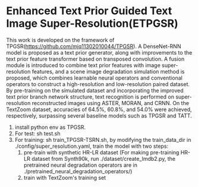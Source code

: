 # Enhanced Text Prior Guided Text Image Super-Resolution(ETPGSR) 
   This work is developed on the framework of TPGSR(https://github.com/mjq11302010044/TPGSR).
   A DenseNet-RNN model is proposed as a text prior generator, along with improvements to the text prior feature transformer based on transposed convolution. A fusion module is introduced to combine text prior features with image super-resolution features, and a scene image degradation simulation method is proposed, which combines learnable neural operators and conventional operators to construct a high-resolution and low-resolution paired dataset. By pre-training on the simulated dataset and incorporating the improved text prior branch network structure, text recognition is performed on super-resolution reconstructed images using ASTER, MORAN, and CRNN. On the TextZoom dataset, accuracies of 64.5%, 60.8%, and 54.0% were achieved, respectively, surpassing several baseline models such as TPGSR and TATT. 


1. install python env as TPGSR. 
2. For test:  sh test.sh
3. For training: sh train_TPGSR-TSRN.sh, by modifying  the train_data_dir in ./config/super_resolution.yaml,  train the model with two steps:
    1) pre-train with synthetic HR-LR dataset (For making pre-training HR-LR dataset from Synth90k, run  ./dataset/create_lmdb2.py, the pretrained neural degradation operators are in ./pretrained_neural_degradation_operators/)
     2) train with TextZoom's training set 
